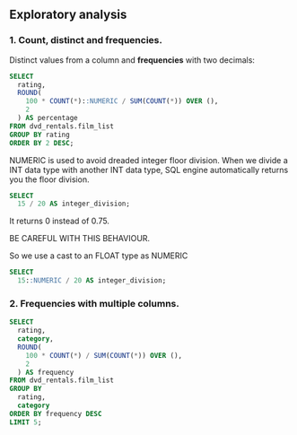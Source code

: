 ## Exploratory analysis

### 1. Count, distinct and frequencies.
Distinct values from a column and **frequencies** with two decimals:

```sql
SELECT
  rating,
  ROUND(
    100 * COUNT(*)::NUMERIC / SUM(COUNT(*)) OVER (),
    2
  ) AS percentage
FROM dvd_rentals.film_list
GROUP BY rating
ORDER BY 2 DESC;
```

NUMERIC is used to avoid dreaded integer floor division.
When we divide a INT data type with another INT data type, SQL engine automatically returns you the floor division. 

```sql
SELECT
  15 / 20 AS integer_division;
```
It returns 0 instead of 0.75.

BE CAREFUL WITH THIS BEHAVIOUR.

So we use a cast to an FLOAT type as NUMERIC
```sql
SELECT
  15::NUMERIC / 20 AS integer_division;
```


### 2. Frequencies with multiple columns.

```sql
SELECT
  rating,
  category,
  ROUND(
    100 * COUNT(*) / SUM(COUNT(*)) OVER (),
    2
  ) AS frequency
FROM dvd_rentals.film_list
GROUP BY
  rating,
  category
ORDER BY frequency DESC
LIMIT 5;
```